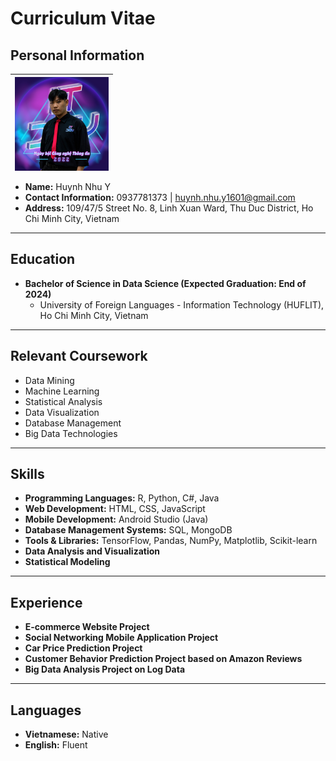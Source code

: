 # Curriculum Vitae

## Personal Information
 | <img src="ImageCV.jpg" alt="Profile Picture" width="150" height="150" style="display:block; margin:auto;"/> |
|:--:|
- **Name:** Huynh Nhu Y
- **Contact Information:** 0937781373 | huynh.nhu.y1601@gmail.com
- **Address:** 109/47/5 Street No. 8, Linh Xuan Ward, Thu Duc District, Ho Chi Minh City, Vietnam
---

## Education
- **Bachelor of Science in Data Science (Expected Graduation: End of 2024)**
  - University of Foreign Languages - Information Technology (HUFLIT), Ho Chi Minh City, Vietnam

---

## Relevant Coursework
- Data Mining
- Machine Learning
- Statistical Analysis
- Data Visualization
- Database Management
- Big Data Technologies

---

## Skills
- **Programming Languages:** R, Python, C#, Java
- **Web Development:** HTML, CSS, JavaScript
- **Mobile Development:** Android Studio (Java)
- **Database Management Systems:** SQL, MongoDB
- **Tools & Libraries:** TensorFlow, Pandas, NumPy, Matplotlib, Scikit-learn
- **Data Analysis and Visualization**
- **Statistical Modeling**

---

## Experience
- **E-commerce Website Project**
- **Social Networking Mobile Application Project**
- **Car Price Prediction Project**
- **Customer Behavior Prediction Project based on Amazon Reviews**
- **Big Data Analysis Project on Log Data**

---

## Languages
- **Vietnamese:** Native
- **English:** Fluent
